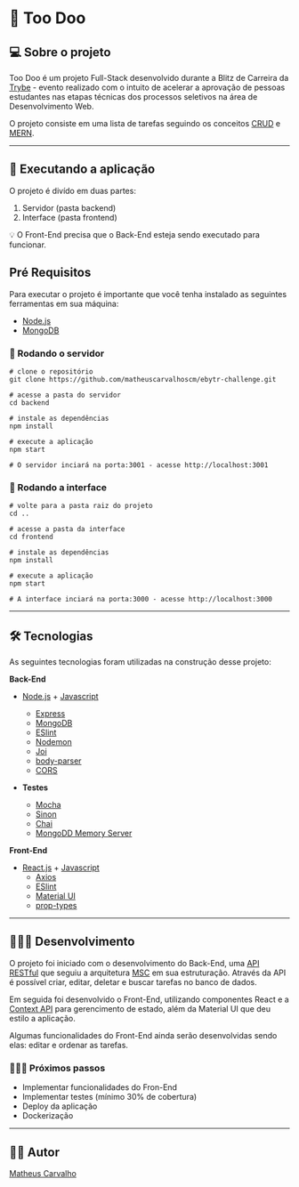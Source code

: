 # 📑️ Too Doo 

## 💻️ Sobre o projeto

Too Doo é um projeto Full-Stack desenvolvido durante a Blitz de Carreira da [Trybe](https://www.betrybe.com/) - evento realizado com o intuito de acelerar a aprovação de pessoas estudantes nas etapas técnicas dos processos seletivos na área de Desenvolvimento Web.

O projeto consiste em uma lista de tarefas seguindo os conceitos [CRUD](https://developer.mozilla.org/pt-BR/docs/Glossary/CRUD) e [MERN](https://www.mongodb.com/mern-stack).

---

## 🚀️ Executando a aplicação

O projeto é divído em duas partes:

1. Servidor (pasta backend)
2. Interface (pasta frontend)
   
💡️ O Front-End precisa que o Back-End esteja sendo executado para funcionar.

## **Pré Requisitos**

Para executar o projeto é importante que você tenha instalado as seguintes ferramentas em sua máquina:

* [Node.js](https://nodejs.org/en/)
* [MongoDB](https://www.mongodb.com/pt-br/1)

### **🎲️ Rodando o servidor**

~~~
# clone o repositório
git clone https://github.com/matheuscarvalhoscm/ebytr-challenge.git

# acesse a pasta do servidor
cd backend

# instale as dependências
npm install

# execute a aplicação
npm start

# O servidor inciará na porta:3001 - acesse http://localhost:3001
~~~

### **🎲️ Rodando a interface**
~~~
# volte para a pasta raiz do projeto
cd ..

# acesse a pasta da interface
cd frontend

# instale as dependências
npm install

# execute a aplicação
npm start

# A interface inciará na porta:3000 - acesse http://localhost:3000
~~~
---
## 🛠️ Tecnologias
As seguintes tecnologias foram utilizadas na construção desse projeto:

**Back-End**
* [Node.js](https://nodejs.org/en/) + [Javascript](https://www.javascript.com/)
  * [Express](https://expressjs.com/pt-br/)
  * [MongoDB](https://www.mongodb.com/)
  * [ESlint](https://eslint.org/)
  * [Nodemon](https://nodemon.io/)
  * [Joi](https://joi.dev/)
  * [body-parser](https://www.npmjs.com/package/body-parser)
  * [CORS](https://www.npmjs.com/package/cors)

* **Testes**
  * [Mocha](https://mochajs.org/)
  * [Sinon](https://sinonjs.org/)
  * [Chai](https://www.chaijs.com/)
  * [MongoDD Memory Server](https://www.npmjs.com/package/mongodb-memory-server)

**Front-End**
* [React.js](https://pt-br.reactjs.org/) + [Javascript](https://www.javascript.com/)
  * [Axios](https://axios-http.com/docs/intro)
  * [ESlint](https://eslint.org/)
  * [Material UI](https://mui.com/pt/)
  * [prop-types](https://www.npmjs.com/package/prop-types)

---
## 👨🏾‍💻️ Desenvolvimento

O projeto foi iniciado com o desenvolvimento do Back-End, uma [API RESTful](https://becode.com.br/o-que-e-api-rest-e-restful/) que seguiu a arquitetura [MSC](https://www.devmedia.com.br/arquitetura-de-software-desenvolvimento-orientado-para-arquitetura/8033) em sua estruturação. Através da API é possível criar, editar, deletar e buscar tarefas no banco de dados.

Em seguida foi desenvolvido o Front-End, utilizando componentes React e a [Context API](https://pt-br.reactjs.org/docs/context.html) para gerencimento de estado, além da Material UI que deu estilo a aplicação.

Algumas funcionalidades do Front-End ainda serão desenvolvidas sendo elas: editar e ordenar as tarefas.

### 🚶🏾‍♂️️ Próximos passos

* Implementar funcionalidades do Fron-End
* Implementar testes (mínimo 30% de cobertura)
* Deploy da aplicação
* Dockerização

---

## ✍🏾️ Autor

[Matheus Carvalho](https://www.linkedin.com/in/matheuscarvalhoscm/)
